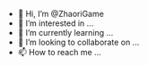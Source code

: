 - 👋 Hi, I’m @ZhaoriGame
- 👀 I’m interested in ...
- 🌱 I’m currently learning ...
- 💞️ I’m looking to collaborate on ...
- 📫 How to reach me ...

<!---
ZhaoriGame/ZhaoriGame is a ✨ special ✨ repository because its `README.md` (this file) appears on your GitHub profile.
You can click the Preview link to take a look at your changes.
--->
